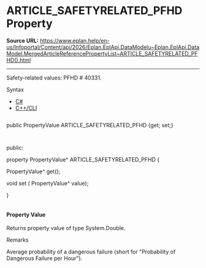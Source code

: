 # ARTICLE_SAFETYRELATED_PFHD Property

**Source URL:** https://www.eplan.help/en-us/Infoportal/Content/api/2026/Eplan.EplApi.DataModelu~Eplan.EplApi.DataModel.MergedArticleReferencePropertyList~ARTICLE_SAFETYRELATED_PFHD().html

---

Safety-related values: PFHD # 40331.

Syntax

- [C#](#i-syntax-CS)
- [C++/CLI](#i-syntax-CPP2005)

```
```
public PropertyValue ARTICLE_SAFETYRELATED_PFHD {get; set;}
```
```

```
```
public:

property PropertyValue^ ARTICLE_SAFETYRELATED_PFHD {

   PropertyValue^ get();

   void set (    PropertyValue^ value);

}
```
```

#### Property Value

Returns property value of type System.Double.

Remarks

Average probability of a dangerous failure (short for "Probability of Dangerous Failure per Hour").
